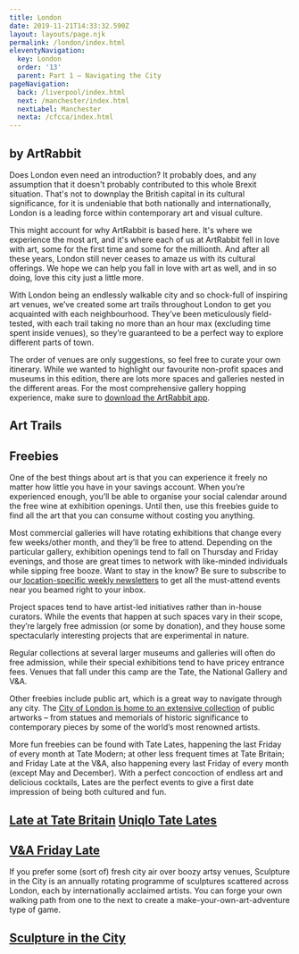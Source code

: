 ```yaml
---
title: London
date: 2019-11-21T14:33:32.590Z
layout: layouts/page.njk
permalink: /london/index.html
eleventyNavigation:
  key: London
  order: '13'
  parent: Part 1 – Navigating the City
pageNavigation:
  back: /liverpool/index.html
  next: /manchester/index.html
  nextLabel: Manchester
  nexta: /cfcca/index.html
---
```

## by ArtRabbit

Does London even need an introduction? It probably does, and any assumption that it doesn't probably contributed to this whole Brexit situation. That's not to downplay the British capital in its cultural significance, for it is undeniable that both nationally and internationally, London is a leading force within contemporary art and visual culture. 

This might account for why ArtRabbit is based here. It's where we experience the most art, and it's where each of us at ArtRabbit fell in love with art, some for the first time and some for the millionth. And after all these years, London still never ceases to amaze us with its cultural offerings. We hope we can help you fall in love with art as well, and in so doing, love this city just a little more. 

With London being an endlessly walkable city and so chock-full of inspiring art venues, we’ve created some art trails throughout London to get you acquainted with each neighbourhood. They’ve been meticulously field-tested, with each trail taking no more than an hour max (excluding time spent inside venues), so they’re guaranteed to be a perfect way to explore different parts of town.

The order of venues are only suggestions, so feel free to curate your own itinerary. While we wanted to highlight our favourite non-profit spaces and museums in this edition, there are lots more spaces and galleries nested in the different areas. For the most comprehensive gallery hopping experience, make sure to [download the ArtRabbit app](https://www.artrabbit.com/app).

## Art Trails 



## Freebies

One of the best things about art is that you can experience it freely no matter how little you have in your savings account. When you’re experienced enough, you’ll be able to organise your social calendar around the free wine at exhibition openings. Until then, use this freebies guide to find all the art that you can consume without costing you anything.

Most commercial galleries will have rotating exhibitions that change every few weeks/other month, and they’ll be free to attend. Depending on the particular gallery, exhibition openings tend to fall on Thursday and Friday evenings, and those are great times to network with like-minded individuals while sipping free booze. Want to stay in the know? Be sure to subscribe to our[ location-specific weekly newsletters](https://www.artrabbit.com/subscribe) to get all the must-attend events near you beamed right to your inbox.

Project spaces tend to have artist-led initiatives rather than in-house curators. While the events that happen at such spaces vary in their scope, they’re largely free admission (or some by donation), and they house some spectacularly interesting projects that are experimental in nature.

Regular collections at several larger museums and galleries will often do free admission, while their special exhibitions tend to have pricey entrance fees. Venues that fall under this camp are the Tate, the National Gallery and V&A.

Other freebies include public art, which is a great way to navigate through any city. The [City of London is home to an extensive collection](https://www.sculptureinthecity.org.uk/) of public artworks – from statues and memorials of historic significance to contemporary pieces by some of the world’s most renowned artists.

More fun freebies can be found with Tate Lates, happening the last Friday of every month at Tate Modern; at other less frequent times at Tate Britain; and Friday Late at the V&A, also happening every last Friday of every month (except May and December). With a perfect concoction of endless art and delicious cocktails, Lates are the perfect events to give a first date impression of being both cultured and fun.

## [Late at Tate Britain](https://www.tate.org.uk/whats-on/tate-britain/late/late-tate-britain) [Uniqlo Tate Lates](https://www.tate.org.uk/whats-on/tate-modern/late/uniqlo-tate-lates)

## [V&A Friday Late](https://www.vam.ac.uk/info/friday-late)

If you prefer some (sort of) fresh city air over boozy artsy venues, Sculpture in the City is an annually rotating programme of sculptures scattered across London, each by internationally acclaimed artists. You can forge your own walking path from one to the next to create a make-your-own-art-adventure type of game.

## [Sculpture in the City](https://www.sculptureinthecity.org.uk/)
